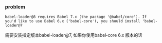 ### problem
    babel-loader@8 requires Babel 7.x (the package '@babel/core'). If you'd like to use Babel 6.x ('babel-core'), you should install 'babel-loader@7    
需要安装指定版本babel-loader@7, 如果你使用babel-core 6.x 版本的话